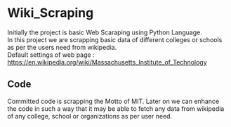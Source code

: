 # Wiki_Scraping
Initially the project is basic Web Scaraping using Python Language. <br>
In this project we are scrapping basic data of different colleges or schools as per the users need from wikipedia.<br>
Default settings of web page : https://en.wikipedia.org/wiki/Massachusetts_Institute_of_Technology <br>

## Code<br>
Committed code is scrapping the Motto of MIT. Later on we can enhance the code in such a way that it may be able to fetch any data from 
wikipedia of any college, school or organizations as per user need.
